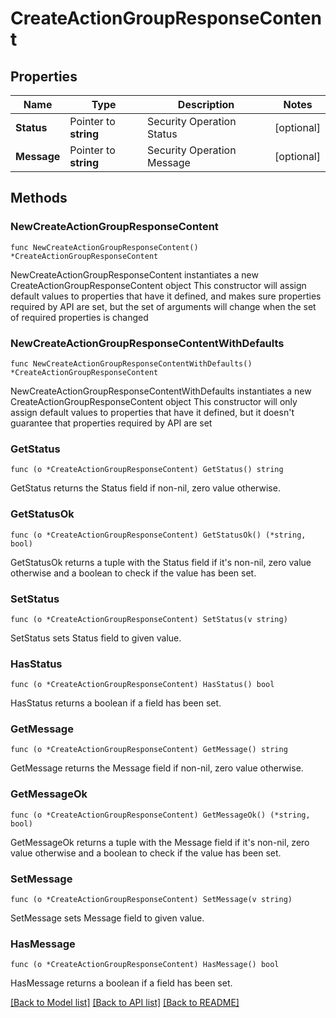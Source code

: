 # CreateActionGroupResponseContent

## Properties

Name | Type | Description | Notes
------------ | ------------- | ------------- | -------------
**Status** | Pointer to **string** | Security Operation Status | [optional] 
**Message** | Pointer to **string** | Security Operation Message | [optional] 

## Methods

### NewCreateActionGroupResponseContent

`func NewCreateActionGroupResponseContent() *CreateActionGroupResponseContent`

NewCreateActionGroupResponseContent instantiates a new CreateActionGroupResponseContent object
This constructor will assign default values to properties that have it defined,
and makes sure properties required by API are set, but the set of arguments
will change when the set of required properties is changed

### NewCreateActionGroupResponseContentWithDefaults

`func NewCreateActionGroupResponseContentWithDefaults() *CreateActionGroupResponseContent`

NewCreateActionGroupResponseContentWithDefaults instantiates a new CreateActionGroupResponseContent object
This constructor will only assign default values to properties that have it defined,
but it doesn't guarantee that properties required by API are set

### GetStatus

`func (o *CreateActionGroupResponseContent) GetStatus() string`

GetStatus returns the Status field if non-nil, zero value otherwise.

### GetStatusOk

`func (o *CreateActionGroupResponseContent) GetStatusOk() (*string, bool)`

GetStatusOk returns a tuple with the Status field if it's non-nil, zero value otherwise
and a boolean to check if the value has been set.

### SetStatus

`func (o *CreateActionGroupResponseContent) SetStatus(v string)`

SetStatus sets Status field to given value.

### HasStatus

`func (o *CreateActionGroupResponseContent) HasStatus() bool`

HasStatus returns a boolean if a field has been set.

### GetMessage

`func (o *CreateActionGroupResponseContent) GetMessage() string`

GetMessage returns the Message field if non-nil, zero value otherwise.

### GetMessageOk

`func (o *CreateActionGroupResponseContent) GetMessageOk() (*string, bool)`

GetMessageOk returns a tuple with the Message field if it's non-nil, zero value otherwise
and a boolean to check if the value has been set.

### SetMessage

`func (o *CreateActionGroupResponseContent) SetMessage(v string)`

SetMessage sets Message field to given value.

### HasMessage

`func (o *CreateActionGroupResponseContent) HasMessage() bool`

HasMessage returns a boolean if a field has been set.


[[Back to Model list]](../README.md#documentation-for-models) [[Back to API list]](../README.md#documentation-for-api-endpoints) [[Back to README]](../README.md)


